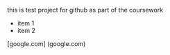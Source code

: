 this is test project for github
as part of the coursework

* item 1
* item 2

[google.com] (google.com)
